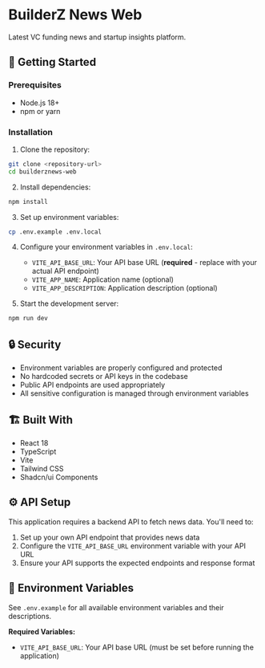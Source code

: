 # BuilderZ News Web

Latest VC funding news and startup insights platform.

## 🚀 Getting Started

### Prerequisites

- Node.js 18+ 
- npm or yarn

### Installation

1. Clone the repository:
```bash
git clone <repository-url>
cd builderznews-web
```

2. Install dependencies:
```bash
npm install
```

3. Set up environment variables:
```bash
cp .env.example .env.local
```

4. Configure your environment variables in `.env.local`:
   - `VITE_API_BASE_URL`: Your API base URL (**required** - replace with your actual API endpoint)
   - `VITE_APP_NAME`: Application name (optional)
   - `VITE_APP_DESCRIPTION`: Application description (optional)

5. Start the development server:
```bash
npm run dev
```

## 🔒 Security

- Environment variables are properly configured and protected
- No hardcoded secrets or API keys in the codebase
- Public API endpoints are used appropriately
- All sensitive configuration is managed through environment variables

## 🏗️ Built With

- React 18
- TypeScript
- Vite
- Tailwind CSS
- Shadcn/ui Components

## ⚙️ API Setup

This application requires a backend API to fetch news data. You'll need to:

1. Set up your own API endpoint that provides news data
2. Configure the `VITE_API_BASE_URL` environment variable with your API URL
3. Ensure your API supports the expected endpoints and response format

## 📝 Environment Variables

See `.env.example` for all available environment variables and their descriptions.

**Required Variables:**
- `VITE_API_BASE_URL`: Your API base URL (must be set before running the application)